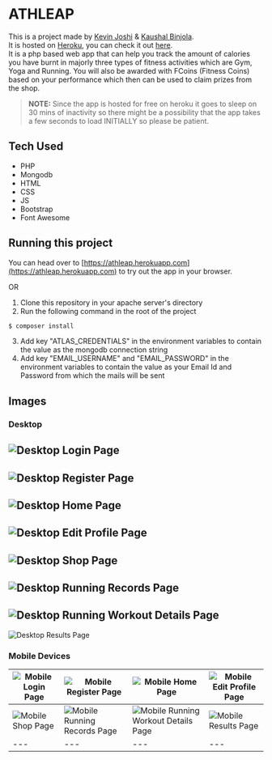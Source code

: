 # ATHLEAP

This is a project made by [Kevin Joshi](https://github.com/KevinJ-hub) & [Kaushal Binjola](https://github.com/KaushalBinjola).  
It is hosted on [Heroku](https://www.heroku.com), you can check it out [here](https://athleap.herokuapp.com).  
It is a php based web app that can help you track the amount of calories you have burnt in majorly three types of fitness activities which are Gym, Yoga and Running. You will also be awarded with FCoins (Fitness Coins) based on your performance which then can be used to claim prizes from the shop.  

> **NOTE:** Since the app is hosted for free on heroku it goes to sleep on 30 mins of inactivity so there might be a possibility that the app takes a few seconds to load INITIALLY so please be patient.  

## Tech Used

- PHP
- Mongodb
- HTML
- CSS
- JS
- Bootstrap
- Font Awesome

## Running this project

You can head over to [https://athleap.herokuapp.com](https://athleap.herokuapp.com) to try out the app in your browser.  

OR  

1. Clone this repository in your apache server's directory
2. Run the following command in the root of the project

```sh
$ composer install
```

3. Add key "ATLAS_CREDENTIALS" in the environment variables to contain the value as the mongodb connection string
4. Add key "EMAIL_USERNAME" and "EMAIL_PASSWORD" in the environment variables to contain the value as your Email Id and Password from which the mails will be sent

## Images

### Desktop

![Desktop Login Page](screenshots/ss1.png)
---
![Desktop Register Page](screenshots/ss2.png)
---
![Desktop Home Page](screenshots/ss3.png)
---
![Desktop Edit Profile Page](screenshots/ss4.png)
---
![Desktop Shop Page](screenshots/ss5.png)
---
![Desktop Running Records Page](screenshots/ss6.png)
---
![Desktop Running Workout Details Page](screenshots/ss7.png)
---
![Desktop Results Page](screenshots/ss8.png)


### Mobile Devices

| ![Mobile Login Page](screenshots/ss9.png) | ![Mobile Register Page](screenshots/ss10.png) | ![Mobile Home Page](screenshots/ss11.png) | ![Mobile Edit Profile Page](screenshots/ss12.png) |
|---|---|---|---|
| ![Mobile Shop Page](screenshots/ss13.png) | ![Mobile Running Records Page](screenshots/ss14.png) | ![Mobile Running Workout Details Page](screenshots/ss15.png) | ![Mobile Results Page](screenshots/ss16.png) |
|---|---|---|---|